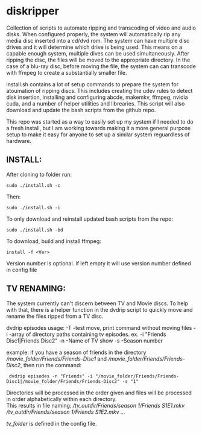 # diskripper

Collection of scripts to automate ripping and transcoding of video and audio disks.  When configured properly, the system will automatically rip any media disc inserted into a cd/dvd rom.  The system can have multiple disc drives and it will determine which drive is being used.  This means on a capable enough system, multiple dives can be used simultaneously.  After ripping the disc, the files will be moved to the appropriate directory.  In the case of a blu-ray disc, before moving the file, the system can can transcode with ffmpeg to create a substantially smaller file.

install.sh contains a lot of setup commands to prepare the system for atoumation of ripping discs.  This includes creating the udev rules to detect disk insertion, installing and configuring abcde, makemkv, ffmpeg, nvidia cuda, and a number of helper utilities and librearies.  This script will also download and update the bash scripts from the github repo.  

This repo was started as a way to easily set up my system if I needed to do a fresh install, but I am working towards making it a more general purpose setup to make it easy for anyone to set up a similar system reguardless of hardware.


## INSTALL:

After cloning to folder  run:
```
sudo ./install.sh -c
```

Then:
```
sudo ./install.sh -i
```
To only download and reinstall updated bash scripts from the repo:
```
sudo ./install.sh -bd
```

To download, build and install ffmpeg:
```
install -f <Ver>
```
Version number is optional.  if left empty it will use version number defined in config file

## TV RENAMING:
The system currently can't discern between TV and Movie discs.  To help with that, there is a helper function in the dvdrip script to quickly move and rename the files ripped from a TV disc.


  dvdrip episodes 
  usage:
    -T        -test move, print command without moving files
    -i        -array of directory paths containing tv episodes. 
                  ex. -i \"Friends Disc1|Friends Disc2\"
    -n        -Name of TV show
    -s        -Season number
    
  example:
    if you have a season of friends in the directory */movie_folder/Friends/Friends-Disc1* and */movie_folder/Friends/Friends-Disc2*, then run the command:
```
 dvdrip episodes -n "Friends" -i "/movie_folder/Friends/Friends-Disc1|/movie_folder/Friends/Friends-Disc2" -s "1"
```
                                  
Directories will be processed in the order given and files will be processed in order alphabetically within each directory.  
This results in file naming: 
  */tv_outdir/Friends/season 1/Friends S1E1.mkv*
  */tv_outdir/Friends/season 1/Friends S1E2.mkv*
  *...*

*tv_folder* is defined in the config file.
